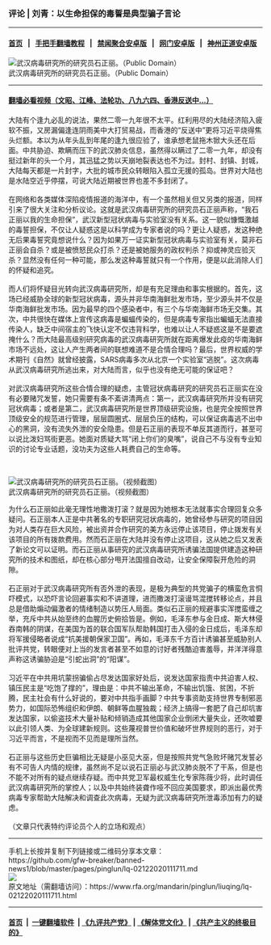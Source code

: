 ### 评论 | 刘青：以生命担保的毒誓是典型骗子言论
------------------------

#### [首页](https://github.com/gfw-breaker/banned-news1/blob/master/README.md) &nbsp;&nbsp;|&nbsp;&nbsp; [手把手翻墙教程](https://github.com/gfw-breaker/guides/wiki) &nbsp;&nbsp;|&nbsp;&nbsp; [禁闻聚合安卓版](https://github.com/gfw-breaker/bn-android) &nbsp;&nbsp;|&nbsp;&nbsp; [网门安卓版](https://github.com/oGate2/oGate) &nbsp;&nbsp;|&nbsp;&nbsp; [神州正道安卓版](https://github.com/SzzdOgate/update) 



<div id="headerimg">
 <img alt="武汉病毒研究所的研究员石正丽。（Public Domain）" src="https://www.rfa.org/mandarin/pinglun/liuqing/lq-02122020111711.html/1581453355422238.png.jpg/image" title="武汉病毒研究所的研究员石正丽。（Public Domain）"/>
 <div id="headerimgcontents">
  <div id="headerimgcaption">
   <span>
    武汉病毒研究所的研究员石正丽。（Public Domain）
   </span>
   <!-- zoomattribute -->
  </div>
  <!-- headerimgcaption -->
 </div>
 <!-- headerimagecontents -->
</div>

<hr/>


#### [翻墙必看视频（文昭、江峰、法轮功、八九六四、香港反送中...）](http://167.172.214.107/home.html)

<div id="storytext">
 <div>
  <div class="slot_header">
  </div>
 </div>
 <p>
  大陆有个逢九必乱的说法，果然二零一九年很不太平。红利用尽的大陆经济陷入疲软不振，又房漏偏逢连阴雨美中大打贸易战，而香港的“反送中”更将习近平烧得焦头烂额。本以为从年头乱到年尾的逢九很应验了，谁承想老鼠拖木锨大头还在后面。中共胁迫、欺瞒而压下的武汉肺炎信息，虽然得以瞒过了二零一九年，却没有挺过新年的头一个月，其迅猛之势以天崩地裂表达也不为过。封村、封镇、封城，大陆每天都是一片封字，大批的城市民众转眼陷入孤立无援的孤岛。世界对大陆也是水陆空近乎停摆，可说大陆近期被世界也差不多封闭了。
  <br/>
  <br/>
  在网络和各类媒体深陷疫情报道的海洋中，有一个虽然相关但又另类的报道，同样引来了很大关注和分析议论。这就是武汉病毒研究所的研究员石正丽声称，“我石正丽以我的生命担保”，武汉新型冠状病毒与实验室没有关系。这一貌似慷慨激越的毒誓担保，不仅让人疑惑这是以科学成为专家者说的吗？更让人疑惑，发这种绝无后果毒誓究竟想说什么？因为如果万一证实新型冠状病毒与实验室有关，莫非石正丽会自杀？或是被愤怒民众打杀？还是被她服务的政权判杀？抑或神灵应验灭杀？显然没有任何一种可能，那么发这种毒誓就只有一个作用，便是以此消除人们的怀疑和追究。
  <br/>
  <br/>
  而人们将怀疑目光转向武汉病毒研究所，却是有充足理由和事实根据的。首先，这场已经威胁全球的新型冠状病毒，源头并非华南海鲜批发市场，至少源头并不仅是华南海鲜批发市场。因为最早的四个感染者中，有三个与华南海鲜市场无交集。其次，中共很快在媒体上宣传这病毒是蝙蝠传染的，但是病毒专家指出蝙蝠无法直接传染人，缺乏中间宿主的飞快认定不仅违背科学，也难以让人不疑惑这是不是要遮掩什么？而大陆最高级别研究病毒的武汉病毒研究所就在距离爆发此疫的华南海鲜市场不远处，这让人产生两者间的联想难道不是合情合理吗？最后，世界权威的学术期刊《自然》就曾经披露，SARS病毒多次从北京一个实验室“逃脱”。这次病毒从武汉病毒研究所逃出来，对大陆而言，似乎也没有绝无可能的保证吧？
  <br/>
  <br/>
  对武汉病毒研究所这些合情合理的疑虑，主管冠状病毒研究的研究员石正丽实在没有必要赌咒发誓，她只需要有条不紊讲清两点：第一，武汉病毒研究所并没有研究冠状病毒；或者是第二，武汉病毒研究所是世界顶级研究设施，也是完全按照世界顶级安全的规范进行管理，层层圆圈式、层层负压的结构，可以保证病毒逃不出中心的黑洞，没有流失外泄的安全隐患。但是石正丽的表现不单反其道而行，甚至可以说比泼妇骂街更恶。她面对质疑大骂“闭上你们的臭嘴”，说自己不与没有专业知识的讨论专业话题，没功夫为这些人耗费自己的生命等。
 </p>
 <p>
  <br/>
  <div class="image-inline captioned" style="width:703px;">
   <div style="width:703px;">
    <img alt="武汉病毒研究所的研究员石正丽。（视频截图）" src="https://www.rfa.org/mandarin/pinglun/liuqing/lq-02122020111711.html/58E95F712C05D77089C03E5993FB04144ECC85FC_size46_w703_h493.jpeg" title="武汉病毒研究所的研究员石正丽。（视频截图）"/>
   </div>
   <div class="image-caption">
    <span style="width:703px;">
     武汉病毒研究所的研究员石正丽。（视频截图）
    </span>
    <span class="copyright">
    </span>
   </div>
  </div>
 </p>
 <p>
  为什么石正丽如此毫无理性地撒泼打滚？就是因为她根本无法就事实合理回复众多疑问。石正丽本人正是中共著名的专职研究冠状病毒的，她曾经参与研究的项目因为对人类存在巨大风险，被出资并合作研究的美方永远停止该项目，停止拨发有关该项目的所有拨款费用。然而石正丽在大陆并没有停止这项目，这从她之后又发表了新论文可以证明。而石正丽从事研究的武汉病毒研究所诱骗法国提供建造这种研究所的技术和图纸，却在核心部分甩开法国擅自改动，让安全保障裂开危险的洞隙。
  <br/>
  <br/>
  石正丽对于武汉病毒研究所有否外泄的表现，是极为典型的共党骗子的横蛮危言恫吓模式，以恐吓言论回避事实和不讲道理，进而撒泼打滚谩骂混搅转移论点，并且总是借助煽动偏激者的情绪制造以势压人局面。类似石正丽的规避事实浑搅蛮缠之举，充斥中共从始至终的血腥历史俯拾皆是。例如，毛泽东参与金日成、斯大林侵吞南韩的阴谋，在美国为首的联合国军队帮助韩国打击入侵的金日成后，毛泽东却将军援侵略者说成“抗美援朝保家卫国”。再如，毛泽东千方百计诱骗甚至威胁别人批评共党，转眼便对上当的发言者甚至不如意的讨好者残酷迫害羞辱，并洋洋得意声称这诱骗胁迫是“引蛇出洞”的“阳谋”。
  <br/>
  <br/>
  习近平在中共用坑蒙拐骗偷占尽发达国家好处后，说发达国家指责中共迫害人权、镇压民主是“吃饱了撑的”，理由是：中共不输出革命，不输出饥饿、贫困，不折腾，民主社会有什么好说的，要对中共指手画脚？中共专事资助支持世界专制邪恶势力，如国际恐怖组织和伊朗、朝鲜等血腥独裁；经济上搞得一套肥了自己却坑害发达国家，以偷盗技术大量补贴和倾销造成其他国家企业倒闭大量失业，还吹嘘要以此引领人类、为全球建新规则。这些蔑视普世价值和破坏世界规则的恶行，对于习近平而言，不是视而不见而是理所当然。
  <br/>
  <br/>
  石正丽与这些历史巨骗相比无疑是小巫见大巫，但是按照共党气急败坏赌咒发誓必有不可告人内情的规律，虽然尚不足以说石正丽必与武汉肺炎脱不了干系，但是也不能不对所有的疑点继续存疑。而中共党卫军最权威生化专家陈薇少将，此时调任武汉病毒研究所的掌控人；以及中共始终装聋作哑不回应美国要求，即派出最优秀病毒专家帮助大陆解决和调查此次病毒，无疑为武汉病毒研究所泄毒添加有力的疑虑。
  <br/>
  <br/>
  （文章只代表特约评论员个人的立场和观点）
 </p>
</div>

<hr/>
手机上长按并复制下列链接或二维码分享本文章：<br/>
https://github.com/gfw-breaker/banned-news1/blob/master/pages/pinglun/lq-02122020111711.md <br/>
<a href='https://github.com/gfw-breaker/banned-news1/blob/master/pages/pinglun/lq-02122020111711.md'><img src='https://github.com/gfw-breaker/banned-news1/blob/master/pages/pinglun/lq-02122020111711.md.png'/></a> <br/>
原文地址（需翻墙访问）：https://www.rfa.org/mandarin/pinglun/liuqing/lq-02122020111711.html


------------------------
#### [首页](https://github.com/gfw-breaker/banned-news1/blob/master/README.md) &nbsp;|&nbsp; [一键翻墙软件](https://github.com/gfw-breaker/nogfw/blob/master/README.md) &nbsp;| [《九评共产党》](https://github.com/gfw-breaker/9ping.md/blob/master/README.md#九评之一评共产党是什么) | [《解体党文化》](https://github.com/gfw-breaker/jtdwh.md/blob/master/README.md) | [《共产主义的终极目的》](https://github.com/gfw-breaker/gczydzjmd.md/blob/master/README.md)


<img src='http://gfw-breaker.win/banned-news/pages/pinglun/lq-02122020111711.md' width='0px' height='0px'/>